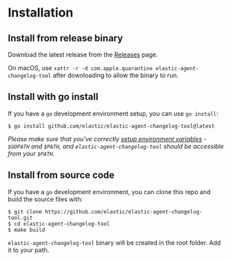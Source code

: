 # Installation

## Install from release binary

Download the latest release from the [Releases](https://github.com/elastic/elastic-agent-changelog-tool/releases/latest) page.

On macOS, use `xattr -r -d com.apple.quarantine elastic-agent-changelog-tool` after downloading to allow the binary to run.

## Install with go install

If you have a `go` development environment setup, you can use `go install`:

```
$ go install github.com/elastic/elastic-agent-changelog-tool@latest
```

_Please make sure that you've correctly [setup environment variables](https://golang.org/doc/gopath_code.html#GOPATH) -
`$GOPATH` and `$PATH`, and `elastic-agent-changelog-tool` should be accessible from your `$PATH`._

## Install from source code

If you have a `go` development environment, you can clone this repo and build the source files with:

```
$ git clone https://github.com/elastic/elastic-agent-changelog-tool.git
$ cd elastic-agent-changelog-tool
$ make build
```

`elastic-agent-changelog-tool` binary will be created in the root folder.
Add it to your path.

